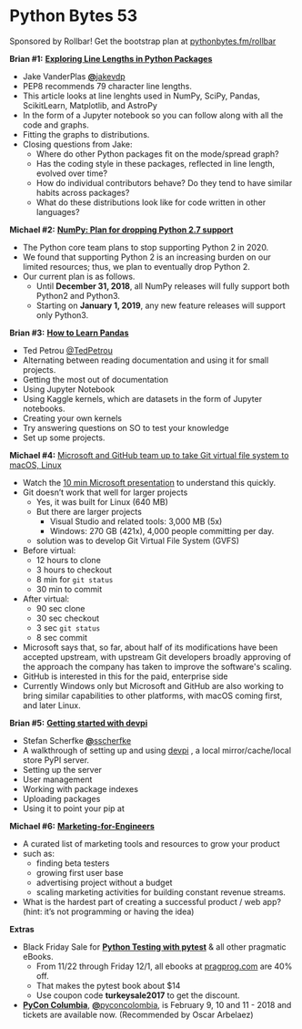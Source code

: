 # Python Bytes 53
Sponsored by Rollbar! Get the bootstrap plan at [pythonbytes.fm/rollbar](https://pythonbytes.fm/rollbar)

**Brian #1:** [**Exploring Line Lengths in Python Packages**](http://jakevdp.github.io/blog/2017/11/09/exploring-line-lengths-in-python-packages/)

- Jake VanderPlas [**@**](https://twitter.com/jakevdp)[jakevdp](https://twitter.com/jakevdp)
- PEP8 recommends 79 character line lengths.
- This article looks at line lenghts used in NumPy, SciPy, Pandas, ScikitLearn, Matplotlib, and AstroPy
- In the form of a Jupyter notebook so you can follow along with all the code and graphs.
- Fitting the graphs to distributions.
- Closing questions from Jake:
	- Where do other Python packages fit on the mode/spread graph?
	- Has the coding style in these packages, reflected in line length, evolved over time?
	- How do individual contributors behave? Do they tend to have similar habits across packages?
	- What do these distributions look like for code written in other languages?

**Michael #2:** [**NumPy: Plan for dropping Python 2.7 support**](https://github.com/numpy/numpy/blob/master/doc/neps/dropping-python2.7-proposal.rst)

- The Python core team plans to stop supporting Python 2 in 2020. 
- We found that supporting Python 2 is an increasing burden on our limited resources; thus, we plan to eventually drop Python 2.
- Our current plan is as follows.
  - Until **December 31, 2018**, all NumPy releases will fully support both Python2 and Python3.
  - Starting on **January 1, 2019**, any new feature releases will support only Python3.

**Brian #3:** [**How to Learn Pandas**](https://towardsdatascience.com/how-to-learn-pandas-108905ab4955)

- Ted Petrou [@TedPetrou](https://twitter.com/TedPetrou)
- Alternating between reading documentation and using it for small projects.
- Getting the most out of documentation
- Using Jupyter Notebook
- Using Kaggle kernels, which are datasets in the form of Jupyter notebooks.
- Creating your own kernels
- Try answering questions on SO to test your knowledge
- Set up some projects.

**Michael #4:** [Microsoft and GitHub team up to take Git virtual file system to macOS, Linux](https://arstechnica.com/gadgets/2017/11/microsoft-and-github-team-up-to-take-git-virtual-file-system-to-macos-linux/)

- Watch the [10 min Microsoft presentation](https://channel9.msdn.com/Events/Connect/2017/T179) to understand this quickly.
- Git doesn’t work that well for larger projects
	- Yes, it was built for Linux (640 MB) 
	- But there are larger projects
		- Visual Studio and related tools: 3,000 MB (5x)
		- Windows: 270 GB (421x), 4,000 people committing per day.
	- solution was to develop Git Virtual File System (GVFS)
- Before virtual:
	- 12 hours to clone
	- 3 hours to checkout
	- 8 min for `git status`
	- 30 min to commit
- After virtual:
	- 90 sec clone
	- 30 sec checkout
	- 3 sec `git status`
	- 8 sec commit
- Microsoft says that, so far, about half of its modifications have been accepted upstream, with upstream Git developers broadly approving of the approach the company has taken to improve the software's scaling.
- GitHub is interested in this for the paid, enterprise side
- Currently Windows only but Microsoft and GitHub are also working to bring similar capabilities to other platforms, with macOS coming first, and later Linux.

**Brian #5:** [**Getting started with devpi**](https://stefan.sofa-rockers.org/2017/11/09/getting-started-with-devpi/)

- Stefan Scherfke [**@**](https://twitter.com/sscherfke)[sscherfke](https://twitter.com/sscherfke)
- A walkthrough of setting up and using [devpi](https://docs.devpi.net/) , a local mirror/cache/local store PyPI server.
- Setting up the server
- User management
- Working with package indexes
- Uploading packages
- Using it to point your pip at


**Michael #6:** [**Marketing-for-Engineers**](https://github.com/LisaDziuba/Marketing-for-Engineers)

- A curated list of marketing tools and resources to grow your product
- such as:
	- finding beta testers
	- growing first user base
	- advertising project without a budget
	- scaling marketing activities for building constant revenue streams.
- What is the hardest part of creating a successful product / web app? (hint: it’s not programming or having the idea)

**Extras**

- Black Friday Sale for [**Python Testing with pytest**](https://pragprog.com/book/bopytest/python-testing-with-pytest) & all other pragmatic eBooks.
	- From 11/22 through Friday 12/1, all ebooks at [pragprog.com](http://pragprog.com/) are 40% off.
	- That makes the pytest book about $14
	- Use coupon code **turkeysale2017** to get the discount.
- [**PyCon Columbia**](https://www.pycon.co/), [**@**](https://twitter.com/pyconcolombia)[pyconcolombia](https://twitter.com/pyconcolombia), is February 9, 10 and 11 - 2018 and tickets are available now. (Recommended by Oscar Arbelaez)
